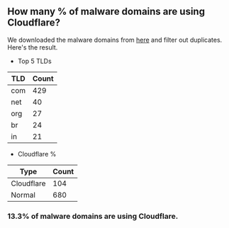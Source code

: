 ## How many % of malware domains are using Cloudflare?


We downloaded the malware domains from [here](https://urlhaus.abuse.ch) and filter out duplicates.
Here's the result.


[//]: # (start replacement)


- Top 5 TLDs

| TLD | Count |
| --- | --- |
| com | 429 |
| net | 40 |
| org | 27 |
| br | 24 |
| in | 21 |


- Cloudflare %

| Type | Count |
| --- | --- |
| Cloudflare | 104 |
| Normal | 680 |


### 13.3% of malware domains are using Cloudflare.